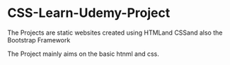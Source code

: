 # CSS-Learn-Udemy-Project
The Projects are static websites created using HTMLand CSSand also the Bootstrap Framework


The Project mainly aims on the basic htnml and css.
